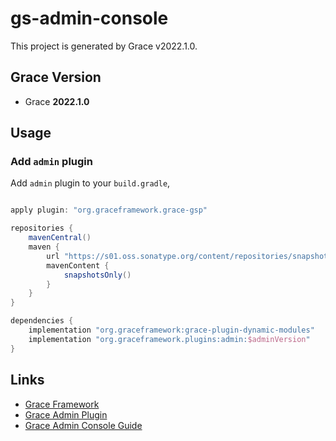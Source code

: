 # gs-admin-console

This project is generated by Grace v2022.1.0.

## Grace Version

- Grace **2022.1.0**

## Usage

### Add `admin` plugin

Add `admin` plugin to your `build.gradle`,

```gradle

apply plugin: "org.graceframework.grace-gsp"

repositories {
    mavenCentral()
    maven {
        url "https://s01.oss.sonatype.org/content/repositories/snapshots/"
        mavenContent {
            snapshotsOnly()
        }
    }
}

dependencies {
    implementation "org.graceframework:grace-plugin-dynamic-modules"
    implementation "org.graceframework.plugins:admin:$adminVersion"
}

```

## Links

- [Grace Framework](https://github.com/graceframework/grace-framework)
- [Grace Admin Plugin](https://github.com/grace-plugins/grace-admin)
- [Grace Admin Console Guide](https://github.com/grace-guides/gs-admin-console)
